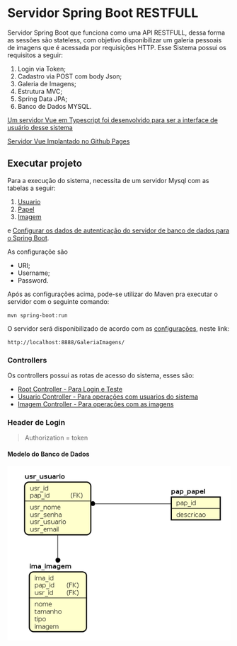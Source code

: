 # Servidor Spring Boot RESTFULL
Servidor Spring Boot que funciona como uma API RESTFULL, dessa forma as sessões são stateless, com objetivo disponibilizar um galeria pessoais de imagens que é acessada por requisições HTTP. Esse Sistema possui os requisitos a seguir:

1. Login via Token;
2. Cadastro via POST com body Json;
3. Galeria de Imagens;
4. Estrutura MVC;
5. Spring Data JPA;
6. Banco de Dados MYSQL.

[Um servidor Vue em Typescript foi desenvolvido para ser a interface de usuário desse sistema](https://github.com/skatesham/galeria-vue-interface)

[Servidor Vue Implantado no Github Pages](https://skatesham.github.io/galeria-vue-interface/)

## Executar projeto
Para a execução do sistema, necessita de um servidor Mysql com as tabelas a seguir:

1. [Usuario](https://github.com/skatesham/galeria-spring-boot/blob/master/sql/galeria%20-%20tabela%20usuario.sql)
2. [Papel](https://github.com/skatesham/galeria-spring-boot/blob/master/sql/galeria%20-%20tabela%20papel.sql)
3. [Imagem](https://github.com/skatesham/galeria-spring-boot/blob/master/sql/galeria%20-%20tabela%20imagem.sql)

e [Configurar os dados de autenticação do servidor de banco de dados para o Spring Boot](https://github.com/skatesham/galeria-spring-boot/blob/master/src/main/resources/application.properties). 

As configuraçõe são
- URI;
- Username;
- Password.

Após as configurações acima, pode-se utilizar do Maven pra executar o servidor com o seguinte comando:
```
mvn spring-boot:run
```

O servidor será disponibilizado de acordo com as [configurações](https://github.com/skatesham/galeria-spring-boot/blob/master/src/main/resources/application.properties), neste link:
```
http://localhost:8888/GaleriaImagens/
```

### Controllers
Os controllers possui as rotas de acesso do sistema, esses são:
- [Root Controller - Para Login e Teste](https://github.com/skatesham/galeria-spring-boot/blob/master/src/main/java/com/fatec/spring/boot/controller/RootController.java)
- [Usuario Controller - Para operações com usuarios do sistema](https://github.com/skatesham/galeria-spring-boot/blob/master/src/main/java/com/fatec/spring/boot/controller/UsuarioController.java)
- [Imagem Controller - Para operações com as imagens](https://github.com/skatesham/galeria-spring-boot/blob/master/src/main/java/com/fatec/spring/boot/controller/ImagemControler.java)


### Header de Login
> Authorization = token

#### Modelo do Banco de Dados
![alt text](https://raw.githubusercontent.com/skatesham/Galeria-Spring-Boot-API-REST/master/img/galeria%20spring.png)
